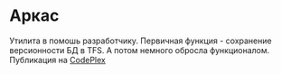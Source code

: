 ﻿# Аркас

Утилита в помошь разработчику.
Первичная функция - сохранение версионности БД в TFS.
А потом немного обросла функционалом.
Публикация на [CodePlex](https://arcas.codeplex.com/)